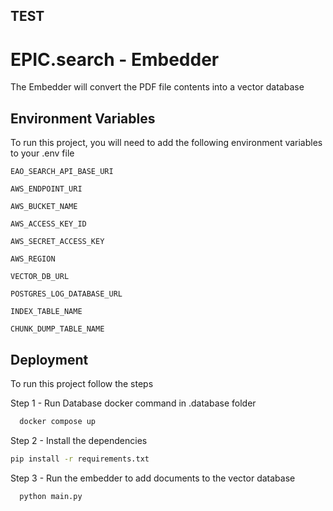 
## TEST

# EPIC.search - Embedder

The Embedder will convert the PDF file contents into a vector database


## Environment Variables

To run this project, you will need to add the following environment variables to your .env file

`EAO_SEARCH_API_BASE_URI`

`AWS_ENDPOINT_URI`

`AWS_BUCKET_NAME`

`AWS_ACCESS_KEY_ID`

`AWS_SECRET_ACCESS_KEY`

`AWS_REGION`

`VECTOR_DB_URL`

`POSTGRES_LOG_DATABASE_URL`

`INDEX_TABLE_NAME`

`CHUNK_DUMP_TABLE_NAME`

## Deployment

To run  this project follow the steps

Step 1 - Run Database docker command in .database folder

```bash
  docker compose up
```

Step 2 - Install the dependencies 
```bash
pip install -r requirements.txt
```

Step 3 - Run the embedder to add documents to the vector database

```bash
  python main.py
```




